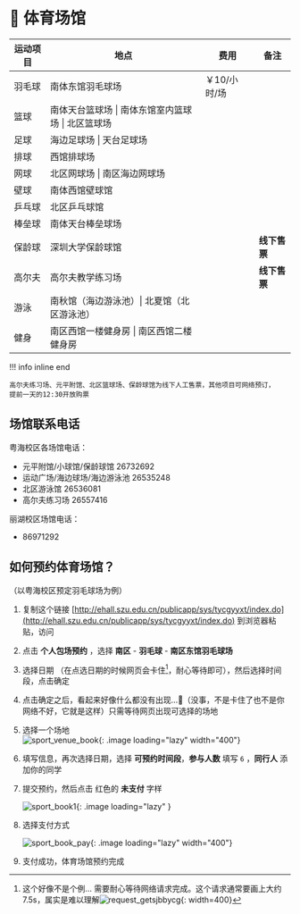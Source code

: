 # :tennis: 体育场馆



| 运动项目 | 地点                                               | 费用         | 备注         |
| -------- | -------------------------------------------------- | ------------ | ------------ |
| 羽毛球   | 南体东馆羽毛球场                                   | ￥10/小时/场 |              |
| 篮球     | 南体天台篮球场 \| 南体东馆室内篮球场 \| 北区篮球场 |              |              |
| 足球     | 海边足球场 \| 天台足球场                           |              |              |
| 排球     | 西馆排球场                                         |              |              |
| 网球     | 北区网球场 \| 南区海边网球场                       |              |              |
| 壁球     | 南体西馆壁球馆                                     |              |              |
| 乒乓球   | 北区乒乓球馆                                       |              |              |
| 棒垒球   | 南体天台棒垒球场                                   |              |              |
| 保龄球   | 深圳大学保龄球馆                                   |              | **线下售票** |
| 高尔夫   | 高尔夫教学练习场                                   |              | **线下售票** |
| 游泳     | 南秋馆（海边游泳池）\| 北夏馆（北区游泳池）        |              |              |
| 健身     | 南区西馆一楼健身房 \| 南区西馆二楼健身房           |              |              |

!!! info  inline end

    高尔夫练习场、元平附馆、北区篮球场、保龄球馆为线下人工售票，其他项目可网络预订，     提前一天的12:30开放购票



## 场馆联系电话

粤海校区各场馆电话：

* 元平附馆/小球馆/保龄球馆 26732692
* 运动广场/海边球场/海边游泳池 26535248
* 北区游泳馆 26536081
* 高尔夫练习场 26557416

丽湖校区场馆电话：

* 86971292



## 如何预约体育场馆？

（以粤海校区预定羽毛球场为例）

1. 复制这个链接 [http://ehall.szu.edu.cn/publicapp/sys/tycgyyxt/index.do](http://ehall.szu.edu.cn/publicapp/sys/tycgyyxt/index.do)  到浏览器粘贴，访问

2. 点击 **个人包场预约** ，选择 **南区** - **羽毛球** - **南区东馆羽毛球场**

3. 选择日期 （在点选日期的时候网页会卡住[^1]，耐心等待即可），然后选择时间段，点击确定

4. 点击确定之后，看起来好像什么都没有出现...:smiling_face_with_tear:（没事，不是卡住了也不是你网络不好，它就是这样）只需等待网页出现可选择的场地

5. 选择一个场地    
    ![sport_venue_book](http://172.30.234.8:8001/szulib/fires-docs/images/sport_venue_book.png){: .image  loading="lazy" width="400"}
    
6. 填写信息，再次选择日期，选择 **可预约时间段**，**参与人数** 填写 `6` ，**同行人** 添加你的同学

7. 提交预约，然后点击 红色的 **未支付** 字样

    ![sport_book1](http://172.30.234.8:8001/szulib/fires-docs/images/sport_book1.png){: .image  loading="lazy" }

8. 选择支付方式

    ![sport_book_pay](http://172.30.234.8:8001/szulib/fires-docs/images/sport_book_pay.png){: .image  loading="lazy" width="400"}

9. 支付成功，体育场馆预约完成


[^1]:这个好像不是个例... 需要耐心等待网络请求完成。这个请求通常要画上大约7.5s，属实是难以理解![request_getsjbbycg](http://172.30.234.8:8001/szulib/fires-docs/images/request_getsjbbycg.png){: width=400}